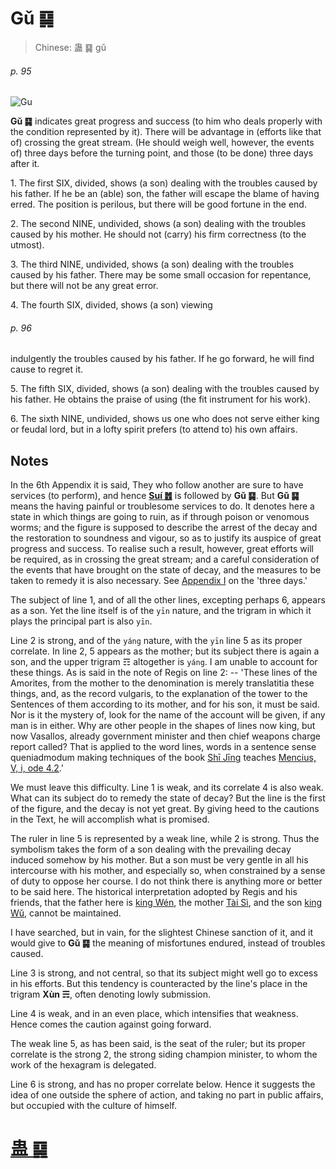 # Gǔ ䷑

> Chinese: 蛊 ䷑ gǔ

###### p. 95

![Gu](https://88o.io/wp-content/uploads/2018/09/18-e89b8agu.jpg)

**Gǔ ䷑** indicates great progress and success (to him who deals properly with the condition represented by it).
There will be advantage in (efforts like that of) crossing the great stream. (He should weigh well, however, the events of) three days before the turning point, and those (to be done) three days after it.

1.<a name="18.1"></a> The first SIX, divided, shows (a son) dealing with the troubles caused by his father. If he be an (able) son, the father will escape the blame of having erred. The position is perilous, but there will be good fortune in the end.

2.<a name="18.2"></a> The second NINE, undivided, shows (a son) dealing with the troubles caused by his mother. He should not (carry) his firm correctness (to the utmost).

3.<a name="18.3"></a> The third NINE, undivided, shows (a son) dealing with the troubles caused by his father. There may be some small occasion for repentance, but there will not be any great error.

4.<a name="18.4"></a> The fourth SIX, divided, shows (a son) viewing

###### p. 96

indulgently the troubles caused by his father. If he go forward, he will find cause to regret it.

5.<a name="18.5"></a> The fifth SIX, divided, shows (a son) dealing with the troubles caused by his father. He obtains the praise of using (the fit instrument for his work).

6.<a name="18.6"></a> The sixth NINE, undivided, shows us one who does not serve either king or feudal lord, but in a lofty spirit prefers (to attend to) his own affairs.

## Notes

In the 6th Appendix it is said, They who follow another are sure to have services (to perform), and hence [**Suí ䷐**](e99a8fsui.md) is followed by **Gǔ ䷑**.
But **Gǔ ䷑** means the having painful or troublesome services to do. It denotes here a state in which things are going to ruin, as if through poison or venomous worms;
and the figure is supposed to describe the arrest of the decay and the restoration to soundness and vigour, so as to justify its auspice of great progress and success.
To realise such a result, however, great efforts will be required, as in crossing the great stream; and a careful consideration of the events that have brought on the state of decay,
and the measures to be taken to remedy it is also necessary. See [Appendix I](appendix01s1.md#p-229) on the 'three days.'

The subject of line 1, and of all the other lines, excepting perhaps 6, appears as a son. Yet the line itself is of the `yīn` nature, and the trigram in which it plays the principal part is also `yīn`.

Line 2 is strong, and of the `yáng` nature, with the `yīn` line 5 as its proper correlate. In line 2, 5 appears as the mother; but its subject there is again a son, and the upper trigram ☶ altogether is `yáng`. I am unable to account for these things. As is said in the note of Regis on line 2: -- 'These lines of the Amorites, from the mother to the denomination is merely translatitia these things, and, as the record vulgaris, to the explanation of the tower to the Sentences of them according to its mother, and for his son, it must be said. Nor is it the mystery of, look for the name of the account will be given, if any man is in either. Why are other people in the shapes of lines now king, but now Vasallos, already government minister and then chief weapons charge report called? That is applied to the word lines, words in a sentence sense queniadmodum making techniques of the book [Shī Jīng](https://en.wikipedia.org/wiki/Classic_of_Poetry) teaches [Mencius, V, i, ode 4.2](https://ctext.org/dictionary.pl?if=en&id=13492).'

We must leave this difficulty. Line 1 is weak, and its correlate 4 is also weak. What can its subject do to remedy the state of decay? But the line is the first of the figure, and the decay is not yet great. By giving heed to the cautions in the Text, he will accomplish what is promised.

The ruler in line 5 is represented by a weak line, while 2 is strong. Thus the symbolism takes the form of a son dealing with the prevailing decay induced somehow by his mother. But a son must be very gentle in all his intercourse with his mother, and especially so, when constrained by a sense of duty to oppose her course. I do not think there is anything more or better to be said here. The historical interpretation adopted by Regis and his friends, that the father here is [king Wén](https://en.wikipedia.org/wiki/King_Wen_of_Zhou), the mother [Tài Sì](https://en.wikipedia.org/wiki/Tai_Si), and the son [king Wǔ](https://en.wikipedia.org/wiki/King_Wu_of_Zhou), cannot be maintained.

I have searched, but in vain, for the slightest Chinese sanction of it, and it would give to **Gǔ ䷑** the meaning of misfortunes endured, instead of troubles caused.

Line 3 is strong, and not central, so that its subject might well go to excess in his efforts. But this tendency is counteracted by the line's place in the trigram **Xùn ☴**, often denoting lowly submission.

Line 4 is weak, and in an even place, which intensifies that weakness. Hence comes the caution against going forward.

The weak line 5, as has been said, is the seat of the ruler; but its proper correlate is the strong 2, the strong siding champion minister, to whom the work of the hexagram is delegated.

Line 6 is strong, and has no proper correlate below. Hence it suggests the idea of one outside the sphere of action, and taking no part in public affairs, but occupied with the culture of himself.

# [蛊 ䷑](./e89b8agu_cn.md)
